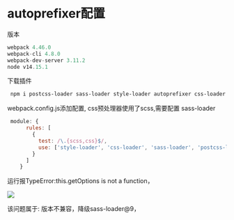 # autoprefixer配置

版本

```JavaScript
webpack 4.46.0
webpack-cli 4.8.0        
webpack-dev-server 3.11.2
node v14.15.1

```


下载插件

```PowerShell
 npm i postcss-loader sass-loader style-loader autoprefixer css-loader -D
```


webpack.config.js添加配置, css预处理器使用了scss,需要配置 sass-loader

```JavaScript
 module: {
      rules: [
        {
          test: /\.{scss,css}$/,
          use: ['style-loader', 'css-loader', 'sass-loader', 'postcss-loader']
        }
      ]
    }

```


运行报TypeError:this.getOptions is not a function，

![](https://i.bmp.ovh/imgs/2021/10/3287e6002349587c.png)

该问题属于: 版本不兼容，降级sass-loader@9，


